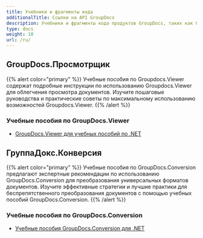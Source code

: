 ```yaml
---
title: Учебники и фрагменты кода
additionalTitle: Ссылки на API GroupDocs
description: Учебники и фрагменты кода продуктов GroupDocs, таких как GroupDocs.Viewer, GroupDocs.Annotation, GroupDocs.Conversion и других продуктов.
type: docs
weight: 10
url: /ru/
---
```


## GroupDocs.Просмотрщик
{{% alert color="primary" %}}
Учебные пособия по Groupdocs.Viewer содержат подробные инструкции по использованию Groupdocs.Viewer для облегчения просмотра документов. Изучите пошаговые руководства и практические советы по максимальному использованию возможностей Groupdocs.Viewer.
{{% /alert %}}

### Учебные пособия по GroupDocs.Viewer
- [GroupDocs.Viewer для учебных пособий по .NET](../viewer/ru/net/)


## ГруппаДокс.Конверсия
{{% alert color="primary" %}}
Учебные пособия по GroupDocs.Conversion предлагают экспертные рекомендации по использованию GroupDocs.Conversion для преобразования универсальных форматов документов. Изучите эффективные стратегии и лучшие практики для беспрепятственного преобразования документов с помощью учебных пособий GroupDocs.Conversion.
{{% /alert %}}

### Учебные пособия по GroupDocs.Conversion
- [Учебные пособия GroupDocs.Conversion для .NET](../conversion/ru/net/)